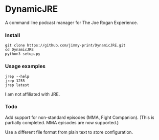 # DynamicJRE
A command line podcast manager for The Joe Rogan Experience.

### Install
    git clone https://github.com/jimmy-print/DynamicJRE.git
    cd DynamicJRE
    python3 setup.py
### Usage examples
    jrep --help
    jrep 1255
    jrep latest
I am not affiliated with JRE.

### Todo
Add support for non-standard episodes (MMA, Fight Companion).
(This is partially completed. MMA episodes are now supported.)

Use a different file format from plain text to store configuration.
